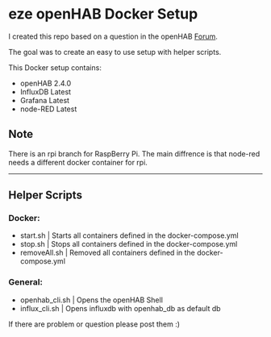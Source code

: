 # eze openHAB Docker Setup

I created this repo based on a question in the openHAB [Forum](https://community.openhab.org/t/openhab-docker-or-not/74869/3). 

The goal was to create an easy to use setup with helper scripts.

This Docker setup contains:

* openHAB 2.4.0
* InfluxDB Latest
* Grafana  Latest
* node-RED Latest

## Note
There is an rpi branch for RaspBerry Pi.
The main diffrence is that node-red needs a different docker container for rpi.
____

## Helper Scripts

### Docker:

* start.sh      | Starts all containers defined in the docker-compose.yml
* stop.sh       |  Stops all containers defined in the docker-compose.yml
* removeAll.sh  | Removed all containers defined in the docker-compose.yml

### General:

* openhab_cli.sh    | Opens the openHAB Shell
* influx_cli.sh   | Opens influxdb with openhab_db as default db


If there are problem or question please post them :)

